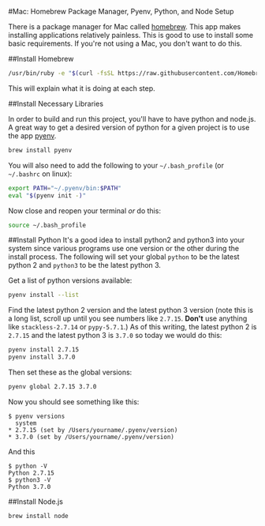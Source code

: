 
#Mac: Homebrew Package Manager, Pyenv, Python, and Node Setup

There is a package manager for Mac called [homebrew](https://brew.sh). This app makes installing applications relatively painless. This is good to use to install some basic requirements. If you're not using a Mac, you don't want to do this.

##Install Homebrew

```bash
/usr/bin/ruby -e "$(curl -fsSL https://raw.githubusercontent.com/Homebrew/install/master/install)"
```

This will explain what it is doing at each step.

##Install Necessary Libraries

In order to build and run this project, you'll have to have python and node.js. A great way to get a desired version of python for a given project is to use the app [pyenv](https://github.com/pyenv/pyenv). 

```bash
brew install pyenv
```

You will also need to add the following to your `~/.bash_profile` (or `~/.bashrc` on linux): 

```bash
export PATH="~/.pyenv/bin:$PATH"
eval "$(pyenv init -)"
```

Now close and reopen your terminal _or_ do this:

```bash
source ~/.bash_profile 
```

##Install Python
It's a good idea to install python2 and python3 into your system since various programs use one version or the other during the install process. The following will set your global `python` to be the latest python 2 and `python3` to be the latest python 3.

Get a list of python versions available:

```bash
pyenv install --list
```

Find the latest python 2 version and the latest python 3 version (note this is a long list, scroll up until you see numbers like `2.7.15`. **Don't** use anything like `stackless-2.7.14` or `pypy-5.7.1`.) As of this writing, the latest python 2 is `2.7.15` and the latest python 3 is `3.7.0` so today we would do this:

```bash
pyenv install 2.7.15
pyenv install 3.7.0
```

Then set these as the global versions:

```bash
pyenv global 2.7.15 3.7.0
```

Now you should see something like this:

```
$ pyenv versions
  system
* 2.7.15 (set by /Users/yourname/.pyenv/version)
* 3.7.0 (set by /Users/yourname/.pyenv/version)
```

And this

```
$ python -V
Python 2.7.15
$ python3 -V
Python 3.7.0
```

##Install Node.js

```bash
brew install node
```
